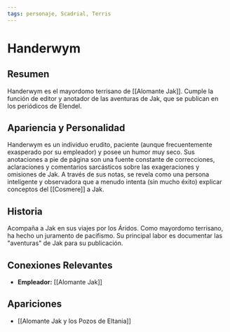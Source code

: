 ```yaml
---
tags: personaje, Scadrial, Terris
---
```


# Handerwym

## Resumen
Handerwym es el mayordomo terrisano de [[Alomante Jak]]. Cumple la función de editor y anotador de las aventuras de Jak, que se publican en los periódicos de Elendel.

## Apariencia y Personalidad
Handerwym es un individuo erudito, paciente (aunque frecuentemente exasperado por su empleador) y posee un humor muy seco. Sus anotaciones a pie de página son una fuente constante de correcciones, aclaraciones y comentarios sarcásticos sobre las exageraciones y omisiones de Jak. A través de sus notas, se revela como una persona inteligente y observadora que a menudo intenta (sin mucho éxito) explicar conceptos del [[Cosmere]] a Jak.

## Historia
Acompaña a Jak en sus viajes por los Áridos. Como mayordomo terrisano, ha hecho un juramento de pacifismo. Su principal labor es documentar las "aventuras" de Jak para su publicación.

## Conexiones Relevantes
* **Empleador:** [[Alomante Jak]]

## Apariciones
* [[Alomante Jak y los Pozos de Eltania]]
